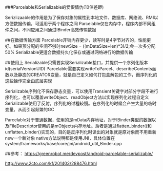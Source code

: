 ###Parcelable和Serializable的爱恨情仇(10倍差距)

Serizlizaable的作用是为了保存对象的属性到本地文件、数据库、网络流、RMI以方便数据传输，可适用于两个程序之间
Parcelable仅在内存中，程序内部不同组件之间，不同应用之间通过IBinder高效传输数据

##在数据传输方面
Parcelable开销内存更少，读写时是4字节对齐的，性能更好。如果预分配的空间不够时newSize = ((mDataSize+len)*3)/2;会一次多分配50%
Serializable更适合数据持久化保存或通过网络进行的数据传输

##使用上
Serializable只需要实现Serializable接口，并提供一个序列化版本id(serialVersionUID)
Parcelable需要实现writeToParcel、describeContents函数以及静态的CREATOR变量，就是自己定义如何打包盒解包的工作，而序列化的这些操作完全由底层实现

Serializable序列化不保存静态变量，可以使用Transient关键字对部分字段不进行序列化，也可以覆盖writeObject、readObject方法以实现序列化过程自定义
Serializable使用了反射，序列化的过程较慢。在序列化的时候会产生大量的临时变量，从而引起频繁的GC

Parcelable对于普通数据，使用的是mData内存地址，对于IBinder类型的数据以及FileDescriptor使用的是mObjects内存地址。后者是通过flatten_binder()和unflatten_binder()实现的，目的是反序列化时读出的对象就是原对象而不用重新new一个新对象
native方法说明都是使用JNI，具体位置在system/frameworks/base/core/jni/android_util_Binder.cpp 


##参考：
https://greenrobot.me/devpost/android-parcelable-serializable/

http://www.2cto.com/kf/201403/288476.html

